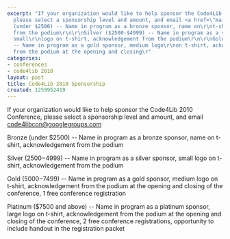```yaml
---
excerpt: "If your organization would like to help sponsor the Code4Lib 2010 Conference,
  please select a sponsorship level and amount, and email <a href=\"mailto:code4libcon@googlegroups.com\">code4libcon@googlegroups.com</a>\r\n\r\nBronze
  (under $2500) -- Name in program as a bronze sponsor, name on\r\nt-shirt, acknowledgement
  from the podium\r\n\r\nSilver ($2500-$4999) -- Name in program as a silver sponsor,
  small\r\nlogo on t-shirt, acknowledgement from the podium\r\n\r\nGold ($5000-$7499)
  -- Name in program as a gold sponsor, medium logo\r\non t-shirt, acknowledgement
  from the podium at the opening and closing\r"
categories:
- conferences
- code4lib 2010
layout: post
title: Code4Lib 2010 Sponsorship
created: 1259952419
---
```

If your organization would like to help sponsor the Code4Lib 2010 Conference, please select a sponsorship level and amount, and email <a href="mailto:code4libcon@googlegroups.com">code4libcon@googlegroups.com</a>

Bronze (under $2500) -- Name in program as a bronze sponsor, name on
t-shirt, acknowledgement from the podium

Silver ($2500-$4999) -- Name in program as a silver sponsor, small
logo on t-shirt, acknowledgement from the podium

Gold ($5000-$7499) -- Name in program as a gold sponsor, medium logo
on t-shirt, acknowledgement from the podium at the opening and closing
of the conference, 1 free conference registration

Platinum ($7500 and above) -- Name in program as a platinum sponsor,
large logo on t-shirt, acknowledgement from the podium at the opening
and closing of the conference, 2 free conference registrations,
opportunity to include handout in the registration packet
